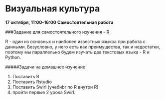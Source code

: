 Визуальная культура
============
**17 октября, 11:00-16:00**
**Самостоятельная работа**

###Задание для самостоятельного изучения - R

R - один из основных и наиболее известных языкоа при работа с данными. Безусловно, у него есть как преимущества, так и недостатки, поэтому мы параллельно будем изучать два текстовых языка - R и Python.

#####Задачи на домашнее изучение
1. Поставить R
2. Поставить Rstudio
3. Поставить Swirl (учебнbr по R внутри R)
4. пройти первые 2 урока Swirl. 
